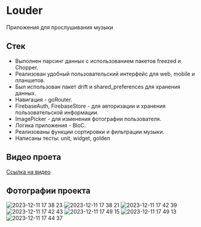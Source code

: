 # Louder

 Приложения для прослушивания музыки

## Стек
- Выполнен парсинг данных с использованием пакетов freezed и Chopper.
- Реализован удобный пользовательский интерфейс для web, mobile и планшетов.
- Был использован пакет drift и shared_preferences для хранения данных.
- Навигация - goRouter.
- FirebaseAuth, FirebaseStore - для авторизации и хранения пользовательской информации.
- ImagePicker - для изменения фотографии пользователя.
- Логика приложения - BloC.
- Реализованы функции сортировки и фильтрации музыки.
- Написаны тесты: unit, widget, golden

## Видео проета
[Ссылка на видео](https://disk.yandex.ru/d/ORLBOzgdDwSf5w)

## Фотографии проекта
![2023-12-11 17 38 23](https://github.com/rossieShark/audio_player/assets/122214235/bc424186-d695-4776-814c-56087ab3a3fe)
![2023-12-11 17 38 21](https://github.com/rossieShark/audio_player/assets/122214235/f39607c8-8631-45f7-acf5-9c535f0d4038)
![2023-12-11 17 42 39](https://github.com/rossieShark/audio_player/assets/122214235/0afab499-9368-42c5-9620-be9495de6c16)
![2023-12-11 17 42 43](https://github.com/rossieShark/audio_player/assets/122214235/506341d9-ebfd-445a-bbcb-025986c17d4c)
![2023-12-11 17 49 15](https://github.com/rossieShark/audio_player/assets/122214235/f5ae5a21-3d31-4f43-9785-7d4f2d2cacb3)
![2023-12-11 17 49 13](https://github.com/rossieShark/audio_player/assets/122214235/d47f7632-83db-4780-8f5e-7befec184514)
![2023-12-11 17 44 37](https://github.com/rossieShark/audio_player/assets/122214235/f4bf346e-4299-4c08-a006-c0c17c0f1ccd)

